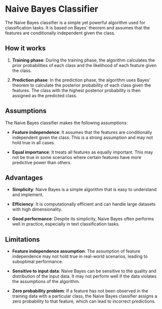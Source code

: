 # Naive Bayes Classifier

The Naive Bayes classifier is a simple yet powerful algorithm used for classification tasks. It is based on Bayes' theorem and assumes that the features are conditionally independent given the class.

## How it works

1. **Training phase**: During the training phase, the algorithm calculates the prior probabilities of each class and the likelihood of each feature given the class.

2. **Prediction phase**: In the prediction phase, the algorithm uses Bayes' theorem to calculate the posterior probability of each class given the features. The class with the highest posterior probability is then assigned as the predicted class.

## Assumptions

The Naive Bayes classifier makes the following assumptions:

- **Feature independence**: It assumes that the features are conditionally independent given the class. This is a strong assumption and may not hold true in all cases.

- **Equal importance**: It treats all features as equally important. This may not be true in some scenarios where certain features have more predictive power than others.

## Advantages

- **Simplicity**: Naive Bayes is a simple algorithm that is easy to understand and implement.

- **Efficiency**: It is computationally efficient and can handle large datasets with high dimensionality.

- **Good performance**: Despite its simplicity, Naive Bayes often performs well in practice, especially in text classification tasks.

## Limitations

- **Feature independence assumption**: The assumption of feature independence may not hold true in real-world scenarios, leading to suboptimal performance.

- **Sensitive to input data**: Naive Bayes can be sensitive to the quality and distribution of the input data. It may not perform well if the data violates the assumptions of the algorithm.

- **Zero probability problem**: If a feature has not been observed in the training data with a particular class, the Naive Bayes classifier assigns a zero probability to that feature, which can lead to incorrect predictions.